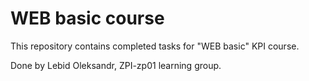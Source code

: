 # WEB basic course
This repository contains completed tasks for "WEB basic" KPI course.

Done by Lebid Oleksandr, ZPI-zp01 learning group.
